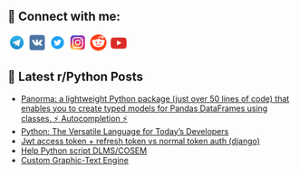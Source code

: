 ## 🔎 Connect with me:
[<img src="https://github.com/bullbesh/bullbesh/blob/main/images/Telegram.png" width="32" height="32" />](https://t.me/bullbesh)
[<img src="https://github.com/bullbesh/bullbesh/blob/main/images/VK.png" width="32" height="32" />](https://vk.com/bullbesh)
[<img src="https://github.com/bullbesh/bullbesh/blob/main/images/Twitter.png" width="32" height="32" />](https://twitter.com/bullbesh1)
[<img src="https://github.com/bullbesh/bullbesh/blob/main/images/Instagram.png" width="32" height="32" />](https://www.instagram.com/bullbesh)
[<img src="https://github.com/bullbesh/bullbesh/blob/main/images/Reddit.png" width="32" height="32" />](https://www.reddit.com/user/bullbesh)
[<img src="https://github.com/bullbesh/bullbesh/blob/main/images/YouTube.png" width="32" height="32" />](https://www.youtube.com/channel/UCtfjRs6uzgq5mfm8S06WTcg)

## 📕 Latest r/Python Posts
<!-- BLOG-POST-LIST:START -->
- [Panorma: a lightweight Python package &lpar;just over 50 lines of code&rpar; that enables you to create typed models for Pandas DataFrames using classes. ⚡️ Autocompletion ⚡️](https://www.reddit.com/r/Python/comments/146sf3r/panorma_a_lightweight_python_package_just_over_50/)
- [Python: The Versatile Language for Today’s Developers](https://www.reddit.com/r/Python/comments/146ourj/python_the_versatile_language_for_todays/)
- [Jwt access token + refresh token vs normal token auth &lpar;django&rpar;](https://www.reddit.com/r/Python/comments/146ncxa/jwt_access_token_refresh_token_vs_normal_token/)
- [Help Python script DLMS/COSEM](https://www.reddit.com/r/Python/comments/146n54g/help_python_script_dlmscosem/)
- [Custom Graphic-Text Engine](https://www.reddit.com/r/Python/comments/146n0ur/custom_graphictext_engine/)
<!-- BLOG-POST-LIST:END -->
